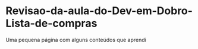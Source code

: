 # Revisao-da-aula-do-Dev-em-Dobro-Lista-de-compras
Uma pequena página com alguns conteúdos que aprendi
